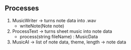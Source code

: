 ## Processes
1. MusicWriter -> turns note data into .wav
    - writeNote(Note note)
2. ProcessText -> turns sheet music into note data
    - process(string fileName) : MusicData
3. MusicAI -> list of note data, theme, length -> note data
